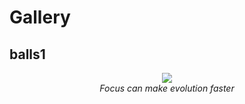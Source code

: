 # Gallery

## balls1

<p align="center">
   <img src="balls1.gif"/><br>
   <i>Focus can make evolution faster</i>
</p>
